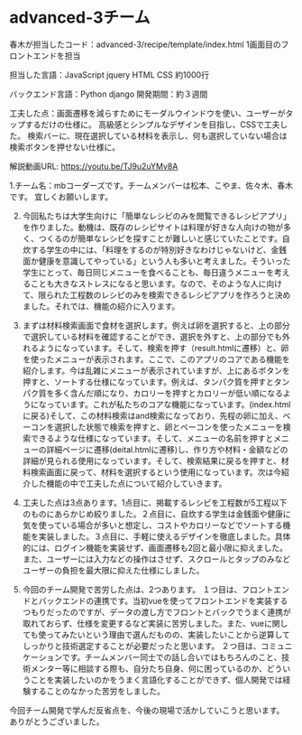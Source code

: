 # advanced-3チーム

春木が担当したコード：advanced-3/recipe/template/index.html
1画面目のフロントエンドを担当

担当した言語：JavaScript jquery HTML CSS
約1000行

バックエンド言語：Python django
開発期間：約３週間

工夫した点：画面遷移を減らすためにモーダルウインドウを使い、ユーザーがタップするだけの仕様に。
高級感とシンプルなデザインを目指し、CSSで工夫した。
検索バーに、現在選択している材料を表示し、何も選択していない場合は検索ボタンを押せない仕様に。

解説動画URL: https://youtu.be/TJ9u2uYMv8A



1.チーム名：mbコーダーズです。チームメンバーは松本、こやま、佐々木、春木です。
宜しくお願いします。

2. 今回私たちは大学生向けに「簡単なレシピのみを閲覧できるレシピアプリ」を作りました。動機は、既存のレシピサイトは料理が好きな人向けの物が多く、つくるのが簡単なレシピを探すことが難しいと感じていたことです。自炊する学生の中には、「料理をするのが特別好きなわけじゃないけど、金銭面か健康を意識してやっている」という人も多いと考えました。そういった学生にとって、毎日同じメニューを食べることも、毎日違うメニューを考えることも大きなストレスになると思います。なので、そのような人に向けて、限られた工程数のレシピのみを検索できるレシピアプリを作ろうと決めました。それでは、機能の紹介に入ります。

3. まずは材料検索画面で食材を選択します。例えば卵を選択すると、上の部分で選択している材料を確認することができ、選択を外すと、上の部分でも外れるようになっています。そして、検索を押す（result.htmlに遷移）と、卵を使ったメニューが表示されます。ここで、このアプリのコアである機能を紹介します。今は乱雑にメニューが表示されていますが、上にあるボタンを押すと、ソートする仕様になっています。例えば、タンパク質を押すとタンパク質を多く含んだ順になり、カロリーを押すとカロリーが低い順になるようになっています。これが私たちのコアな機能になっています。(index.htmlに戻る)そして、この材料検索はand検索になっており、先程の卵に加え、ベーコンを選択した状態で検索を押すと、卵とベーコンを使ったメニューを検索できるような仕様になっています。そして、メニューの名前を押すとメニューの詳細ページに遷移(deital.htmlに遷移)し、作り方や材料・金額などの詳細が見られる使用になっています。そして、検索結果に戻るを押すと、材料検索画面に戻って、材料を選択するという使用になっています。次は今紹介した機能の中で工夫した点について紹介していきます。

4. 工夫した点は3点あります。1点目に、掲載するレシピを工程数が5工程以下のものにあらかじめ絞りました。２点目に、自炊する学生は金銭面や健康に気を使っている場合が多いと想定し、コストやカロリーなどでソートする機能を実装しました。３点目に、手軽に使えるデザインを徹底しました。具体的には、ログイン機能を実装せず、画面遷移も2回と最小限に抑えました。また、ユーザーには入力などの操作はさせず、スクロールとタップのみなどユーザーの負担を最大限に抑えた仕様にしました。

5. 今回のチーム開発で苦労した点は、2つあります。 １つ目は、フロントエンドとバックエンドの連携です。当初vueを使ってフロントエンドを実装するつもりだったのですが、データの渡し方でフロントとバックでうまく連携が取れておらず、仕様を変更するなど実装に苦労しました。また、vueに関しても使ってみたいという理由で選んだものの、実装したいことから逆算してしっかりと技術選定することが必要だったと思います。 ２つ目は、コミュニケーションです。チームメンバー同士での話し合いではもちろんのこと、技術メンター等に相談する際も、自分たち自身、何に困っているのか、どういうことを実装したいのかをうまく言語化することができず、個人開発では経験することのなかった苦労をしました。

今回チーム開発で学んだ反省点を、今後の現場で活かしていこうと思います。
ありがとうございました。 
